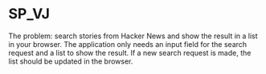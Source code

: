 # SP_VJ
The problem: search stories from Hacker News and show the result in a list in your browser. The application only needs an input field for the search request and a list to show the result. If a new search request is made, the list should be updated in the browser.
